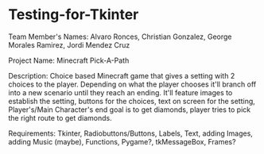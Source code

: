 # Testing-for-Tkinter
Team Member's Names:  Alvaro Ronces, Christian Gonzalez, George Morales Ramirez, Jordi Mendez Cruz

Project Name: Minecraft Pick-A-Path

Description: Choice based Minecraft game that gives a setting with 2 choices to the player. Depending on what the player chooses it'll branch off into a new scenario until they reach an ending. It'll feature images to establish the setting, buttons for the choices, text on screen for the setting, Player's/Main Character's end goal is to get diamonds, player tries to pick the right route to get diamonds. 

Requirements:  Tkinter, Radiobuttons/Buttons, Labels, Text, adding Images, adding Music (maybe), Functions, Pygame?, tkMessageBox, Frames?

 
